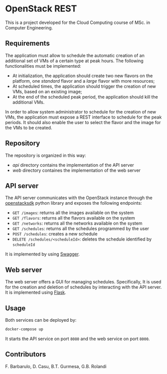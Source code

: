 # OpenStack REST

This is a project developed for the Cloud Computing course of MSc. in Computer Engineering.

## Requirements

The application must allow to schedule the automatic creation of an additional set of VMs of a certain type at peak hours.
The following functionalities must be implemented:

- At initialization, the application should create two new flavors on the platform, one _standard_ flavor and a _large_ flavor with more resources;
- At scheduled times, the application should trigger the creation of new VMs, based on an existing image;
- At the end of the scheduled peak period, the application should kill the additional VMs.

In order to allow system administrator to schedule for the creation of new VMs, the application must expose a REST interface to schedule for the peak periods. It should also enable the user to select the flavor and the image for the VMs to be created.

## Repository

The repository is organized in this way:

- _api_ directory contains the implementation of the API server
- _web_ directory containes the implementation of the web server

## API server

The API server communicates with the OpenStack instance through the [openstacksdk](https://github.com/openstack/openstacksdk) python library and exposes the following endpoints:

- `GET /images`: returns all the images available on the system
- `GET /flavors`: returns all the flavors available on the system
- `GET /networks`: returns all the networks available on the system
- `GET /schedules`: returns all the schedules programmed by the user
- `POST /schedules`: creates a new schedule
- `DELETE /schedules/<scheduleId>`: deletes the schedule identified by `scheduleId`

It is implemented by using [Swagger](https://swagger.io).

## Web server

The web server offers a GUI for managing schedules. Specifically, It is used for the creation and deletion of schedules by interacting with the API server. It is implemented using [Flask](https://flask.palletsprojects.com/en/1.1.x/).

## Usage

Both services can be deployed by:

```bash
docker-compose up
```

It starts the API service on port `8080` and the web service on port `8000`.

## Contributors
F. Barbarulo, D. Casu, B.T. Gurmesa, G.B. Rolandi 
